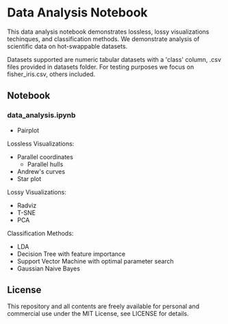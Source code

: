 # Data Analysis Notebook

This data analysis notebook demonstrates lossless, lossy visualizations techinques, and classification methods. We demonstrate analysis of scientific data on hot-swappable datasets.  

Datasets supported are numeric tabular datasets with a 'class' column, .csv files provided in datasets folder. For testing purposes we focus on fisher_iris.csv, others included.  

## Notebook

### data_analysis.ipynb

- Pairplot

Lossless Visualizations:

- Parallel coordinates
  - Parallel hulls
- Andrew's curves
- Star plot

Lossy Visualizations:

- Radviz
- T-SNE
- PCA

Classification Methods:

- LDA
- Decision Tree with feature importance
- Support Vector Machine with optimal parameter search
- Gaussian Naive Bayes

## License

This repository and all contents are freely available for personal and commercial use under the MIT License, see LICENSE for details.
